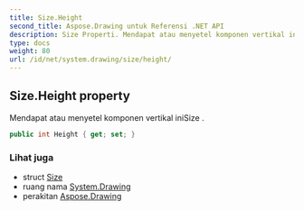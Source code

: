 ```yaml
---
title: Size.Height
second_title: Aspose.Drawing untuk Referensi .NET API
description: Size Properti. Mendapat atau menyetel komponen vertikal iniSize .
type: docs
weight: 80
url: /id/net/system.drawing/size/height/
---
```

## Size.Height property

Mendapat atau menyetel komponen vertikal iniSize .

```csharp
public int Height { get; set; }
```

### Lihat juga

* struct [Size](../)
* ruang nama [System.Drawing](../../size/)
* perakitan [Aspose.Drawing](../../../)


